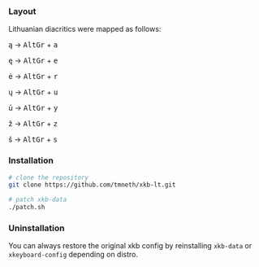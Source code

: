 ### Layout

Lithuanian diacritics were mapped as follows:

ą → <kbd>AltGr</kbd> + <kbd>a</kbd>

ę → <kbd>AltGr</kbd> + <kbd>e</kbd>

ė → <kbd>AltGr</kbd> + <kbd>r</kbd>

ų → <kbd>AltGr</kbd> + <kbd>u</kbd>

ū → <kbd>AltGr</kbd> + <kbd>y</kbd>

ž → <kbd>AltGr</kbd> + <kbd>z</kbd>

š → <kbd>AltGr</kbd> + <kbd>s</kbd>

### Installation

```bash
# clone the repository
git clone https://github.com/tmneth/xkb-lt.git

# patch xkb-data
./patch.sh
```

### Uninstallation

You can always restore the original xkb config by reinstalling `xkb-data` or `xkeyboard-config` depending on distro.
